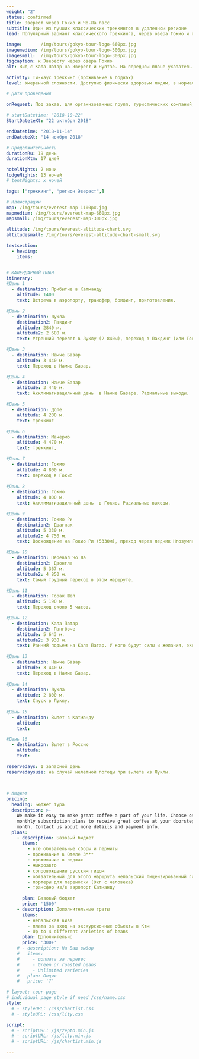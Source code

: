 ```yaml
---
weight: "2"
status: confirmed
title: Эверест через Гокио и Чо-Ла пасс
subtitle: Один из лучших классических треккингов в удаленном регионе
lead: Популярный вариант классического треккинга, через озера Гокио и перевал Чо-Ла. Подьем к базовому лагерю Эверест проходит по ущелью реки Дудх, а спуск - ущельем ее притока, реки Имджа, что позволяет пройти менее хоженными тропами, увидеть много новых, впечатляющих видов и разнообразить путь. 

image:       /img/tours/gokyo-tour-logo-660px.jpg
imagemedium: /img/tours/gokyo-tour-logo-500px.jpg
imagesmall:  /img/tours/gokyo-tour-logo-300px.jpg
figcaption: к Эвересту через озера Гокио
alt: Вид с Кала-Патар на Эверест и Нуптзе. На переднем плане указатель Гокио.

activity: Ти-хаус треккинг (проживание в лоджах)
level: Умеренной сложности. Доступно физически здоровым людям, в нормальной физической форме. Специальной подготовки не требуется.

# Даты проведения

onRequest: Под заказ, для организованных групп, туристических компаний, клубов.

# startDatetime: "2018-10-22"
StartDateteXt: "22 октября 2018"

endDatetime: "2018-11-14"
endDateteXt: "14 ноября 2018"

# Продолжительность
durationRu: 19 день
durationKtm: 17 дней

hotelNights: 2 ночи
lodgeNights: 13 ночей
# tentNights: x ночей

tags: ["треккинг", "регион Эверест",]

# Иллюстрации
map: /img/tours/everest-map-1100px.jpg
mapmedium: /img/tours/everest-map-660px.jpg
mapsmall: /img/tours/everest-map-300px.jpg

altitude: /img/tours/everest-altitude-chart.svg
altitudesmall: /img/tours/everest-altitude-chart-small.svg

textsection:
  - heading: 
    items:


# КАЛЕНДАРНЫЙ ПЛАН
itinerary:
#День 1
  - destination: Прибытие в Катманду
    altitude: 1400
    text: Встреча в аэропорту, трансфер, брифинг, приготовления.

#День 2
  - destination: Лукла 
    destination2: Пакдинг
    altitude: 2840 м.
    altitude2: 2 680 м.
    text: Утренний перелет в Луклу (2 840м), переход в Пакдинг (или Токток (2 760м) или Монджо, в зависимости, темпа движения комфортного для участников.

#День 3
  - destination: Намче Базар
    altitude: 3 440 м.
    text: Переход в Намче Базар.

#День 4
  - destination: Намче Базар
    altitude: 3 440 м.
    text: Акклиматизацилнный день  в Намче Базаре. Радиальные выходы.

#День 5
  - destination: Доле
    altitude: 4 200 м.
    text: треккинг

#День 6
  - destination: Мачермо
    altitude: 4 470 м.
    text: треккинг,

#День 7
  - destination: Гокио
    altitude: 4 800 м.
    text: переход в Гокио
   
#День 8
  - destination: Гокио
    altitude: 4 800 м.
    text: Акклиматизацилнный день  в Гокио. Радиальные выходы.

#День 9
  - destination: Гокио Ри
    destination2: Драгнак
    altitude: 5 330 м.
    altitude2: 4 750 м.
    text: Восхождение на Гокио Ри (5330м), преход через ледник Нгозумпа в Драгнаг (4750 м)

#День 10
  - destination: Перевал Чо Ла
    destination2: Дзонгла
    altitude: 5 367 м.
    altitude2: 4 850 м.
    text: Самый трудный переход в этом маршруте.

#День 11   
  - destination: Горак Шеп
    altitude: 5 190 м.
    text: Переход около 5 часов.

#День 12
  - destination: Кала Патар 
    destination2: Пангбоче
    altitude: 5 643 м. 
    altitude2: 3 930 м.
    text: Ранний подьем на Кала Патар. У кого будут силы и желания, экскурсия в баз лаг Эвереста.
   
#День 13
  - destination: Намче Базар
    altitude: 3 440 м.
    text: Переход в Намче Базар.
    
#День 14
  - destination: Лукла
    altitude: 2 800 м.
    text: Спуск в Луклу.
    
#День 15
  - destination: Вылет в Катманду
    altitude: 
    text: 

#День 16
  - destination: Вылет в Россию
    altitude: 
    text: 

reservedays: 1 запасной день
reservedaysuse: на случай нелетной погоды при вылете из Луклы.


    
# бюджет
pricing:
  heading: Бюджет тура
  description: >-
    We make it easy to make great coffee a part of your life. Choose one of our
    monthly subscription plans to receive great coffee at your doorstep each
    month. Contact us about more details and payment info.
  plans:
    - description: Базовый бюджет
      items:
        - все обязательные сборы и пермиты
        - проживание в Отеле 3***
        - проживание в лоджах
        - микроавто 
        - сопровождение русским гидом
        - обязательный для этого маршрута непальский лицензированный гид
        - портеры для переноски (9кг с человека)
        - трансфер из/в аэропорт Катманду

      plan: Базовый бюджет
      price: '1500'
    - description: Дополнительные траты
      items:
        - непальская виза
        - плата за вход на экскурсионные обьекты в Ктм
        - Up to 4 different varieties of beans
      plan: Дополнительно
      price: '300+'
    # - description: На Ваш выбор
    #   items:
    #     - доплата за перевес
    #     - Green or roasted beans
    #     - Unlimited varieties
    #   plan: Опции
    #   price: '?'

# layout: tour-page
# individual page style if need /css/name.css
style:
  # - styleURL: /css/chartist.css
  # - styleURL: /css/lity.css

script:
  # - scriptURL: /js/zepto.min.js
  # - scriptURL: /js/lity.min.js
  # - scriptURL: /js/chartist.min.js

---
```


